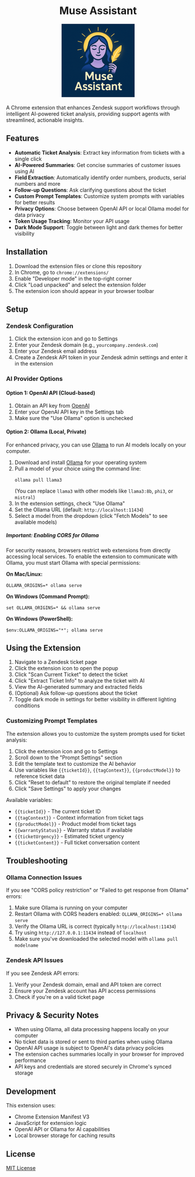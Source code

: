 <div align=center>
<h1> Muse Assistant
</h1></div>
<div align="center">
  <img src="attached_assets/muse.png" alt="Muse Logo" width="200"/>
</div><br>
A Chrome extension that enhances Zendesk support workflows through intelligent AI-powered ticket analysis, providing support agents with streamlined, actionable insights.

## Features

- **Automatic Ticket Analysis**: Extract key information from tickets with a single click
- **AI-Powered Summaries**: Get concise summaries of customer issues using AI
- **Field Extraction**: Automatically identify order numbers, products, serial numbers and more
- **Follow-up Questions**: Ask clarifying questions about the ticket
- **Custom Prompt Templates**: Customize system prompts with variables for better results
- **Privacy Options**: Choose between OpenAI API or local Ollama model for data privacy
- **Token Usage Tracking**: Monitor your API usage
- **Dark Mode Support**: Toggle between light and dark themes for better visibility

## Installation

1. Download the extension files or clone this repository
2. In Chrome, go to `chrome://extensions/`
3. Enable "Developer mode" in the top-right corner
4. Click "Load unpacked" and select the extension folder
5. The extension icon should appear in your browser toolbar

## Setup

### Zendesk Configuration

1. Click the extension icon and go to Settings
2. Enter your Zendesk domain (e.g., `yourcompany.zendesk.com`)
3. Enter your Zendesk email address
4. Create a Zendesk API token in your Zendesk admin settings and enter it in the extension

### AI Provider Options

#### Option 1: OpenAI API (Cloud-based)

1. Obtain an API key from [OpenAI](https://platform.openai.com/account/api-keys)
2. Enter your OpenAI API key in the Settings tab
3. Make sure the "Use Ollama" option is unchecked

#### Option 2: Ollama (Local, Private)

For enhanced privacy, you can use [Ollama](https://ollama.ai/) to run AI models locally on your computer.

1. Download and install [Ollama](https://ollama.ai/download) for your operating system
2. Pull a model of your choice using the command line:
   ```
   ollama pull llama3
   ```
   (You can replace `llama3` with other models like `llama3:8b`, `phi3`, or `mistral`)
3. In the extension settings, check "Use Ollama"
4. Set the Ollama URL (default: `http://localhost:11434`)
5. Select a model from the dropdown (click "Fetch Models" to see available models)

##### Important: Enabling CORS for Ollama

For security reasons, browsers restrict web extensions from directly accessing local services. To enable the extension to communicate with Ollama, you must start Ollama with special permissions:

**On Mac/Linux:**
```
OLLAMA_ORIGINS=* ollama serve
```

**On Windows (Command Prompt):**
```
set OLLAMA_ORIGINS=* && ollama serve
```

**On Windows (PowerShell):**
```
$env:OLLAMA_ORIGINS="*"; ollama serve
```

## Using the Extension

1. Navigate to a Zendesk ticket page
2. Click the extension icon to open the popup
3. Click "Scan Current Ticket" to detect the ticket
4. Click "Extract Ticket Info" to analyze the ticket with AI
5. View the AI-generated summary and extracted fields
6. (Optional) Ask follow-up questions about the ticket
7. Toggle dark mode in settings for better visibility in different lighting conditions

### Customizing Prompt Templates

The extension allows you to customize the system prompts used for ticket analysis:

1. Click the extension icon and go to Settings
2. Scroll down to the "Prompt Settings" section
3. Edit the template text to customize the AI behavior
4. Use variables like `{{ticketId}}`, `{{tagContext}}`, `{{productModel}}` to reference ticket data
5. Click "Reset to default" to restore the original template if needed
6. Click "Save Settings" to apply your changes

Available variables:
- `{{ticketId}}` - The current ticket ID
- `{{tagContext}}` - Context information from ticket tags
- `{{productModel}}` - Product model from ticket tags
- `{{warrantyStatus}}` - Warranty status if available
- `{{ticketUrgency}}` - Estimated ticket urgency
- `{{ticketContent}}` - Full ticket conversation content

## Troubleshooting

### Ollama Connection Issues

If you see "CORS policy restriction" or "Failed to get response from Ollama" errors:

1. Make sure Ollama is running on your computer
2. Restart Ollama with CORS headers enabled: `OLLAMA_ORIGINS=* ollama serve`
3. Verify the Ollama URL is correct (typically `http://localhost:11434`)
4. Try using `http://127.0.0.1:11434` instead of `localhost`
5. Make sure you've downloaded the selected model with `ollama pull modelname`

### Zendesk API Issues

If you see Zendesk API errors:

1. Verify your Zendesk domain, email and API token are correct
2. Ensure your Zendesk account has API access permissions
3. Check if you're on a valid ticket page

## Privacy & Security Notes

- When using Ollama, all data processing happens locally on your computer
- No ticket data is stored or sent to third parties when using Ollama
- OpenAI API usage is subject to OpenAI's data privacy policies
- The extension caches summaries locally in your browser for improved performance
- API keys and credentials are stored securely in Chrome's synced storage

## Development

This extension uses:
- Chrome Extension Manifest V3
- JavaScript for extension logic
- OpenAI API or Ollama for AI capabilities
- Local browser storage for caching results

## License

[MIT License](LICENSE)
